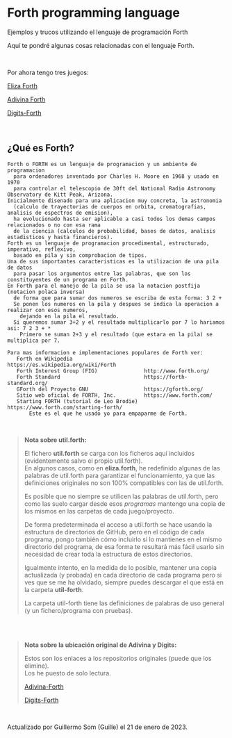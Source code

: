 # Forth programming language
Ejemplos y trucos utilizando el lenguaje de programación Forth

Aquí te pondré algunas cosas relacionadas con el lenguaje Forth.

<br>

Por ahora tengo tres juegos:

[Eliza Forth](https://github.com/elGuille-info/Forth-programming-language/tree/main/juegos/eliza-forth)

[Adivina Forth](https://github.com/elGuille-info/Forth-programming-language/tree/main/juegos/adivina-forth)

[Digits-Forth](https://github.com/elGuille-info/Forth-programming-language/tree/main/juegos/digits-forth)

<br>

## ¿Qué es Forth?

```
Forth o FORTH es un lenguaje de programacion y un ambiente de programacion
  para ordenadores inventado por Charles H. Moore en 1968 y usado en 1970
  para controlar el telescopio de 30ft del National Radio Astronomy Observatory de Kitt Peak, Arizona.
Inicialmente disenado para una aplicacion muy concreta, la astronomia
  (calculo de trayectorias de cuerpos en orbita, cromatografias, analisis de espectros de emision),
  ha evolucionado hasta ser aplicable a casi todos los demas campos relacionados o no con esa rama
  de la ciencia (calculos de probabilidad, bases de datos, analisis estadisticos y hasta financieros).
Forth es un lenguaje de programacion procedimental, estructurado, imperativo, reflexivo,
  basado en pila y sin comprobacion de tipos.
Una de sus importantes caracteristicas es la utilizacion de una pila de datos
  para pasar los argumentos entre las palabras, que son los constituyentes de un programa en Forth.
En Forth para el manejo de la pila se usa la notacion postfija (notacion polaca inversa)
  de forma que para sumar dos numeros se escriba de esta forma: 3 2 +
  Se ponen los numeros en la pila y despues se indica la operacion a realizar con esos numeros,
    dejando en la pila el resultado.
  Si queremos sumar 3+2 y el resultado multiplicarlo por 7 lo hariamos asi: 7 2 3 + *
    Primero se suman 2+3 y el resultado (que estara en la pila) se multiplica por 7.

Para mas informacion e implementaciones populares de Forth ver:
   Forth en Wikipedia                       https://es.wikipedia.org/wiki/Forth
   Forth Interest Group (FIG)               http://www.forth.org/
   Forth Standard                           https://forth-standard.org/
   GForth del Proyecto GNU                  https://gforth.org/
   Sitio web oficial de FORTH, Inc.         https://www.forth.com/
   Starting FORTH (tutorial de Leo Brodie)  https://www.forth.com/starting-forth/
       Este es el que he usado yo para empaparme de Forth.
```

<br>

> **Nota sobre util.forth:** 
> 
> El fichero **util.forth** se carga con los ficheros aquí incluidos (evidentemente salvo el propio util.forth).<br>
> En algunos casos, como en **eliza.forth**, he redefinido algunas de las palabras de util.forth para garantizar el funcionamiento,
> ya que las definiciones originales no son 100% compatibles con las de util.forth. <br>
> 
> Es posible que no siempre se utilicen las palabras de util.forth, pero como las suelo cargar desde esos _programas_ mantengo una copia
> de los mismos en las carpetas de cada juego/proyecto.<br>
> 
> De forma predeterminada el acceso a util.forth se hace usando la estructura de directorios de GitHub, pero en el código de cada programa,
> pongo también cómo incluirlo si lo mantienes en el mismo directorio del programa, de esa forma te resultará más fácil usarlo sin necesidad
> de crear toda la estructura de estos directorios. <br>
> 
> Igualmente intento, en la medida de lo posible, mantener una copia actualizada (y probada) en cada directorio de cada programa
> pero si ves que se me ha olvidado, siempre puedes descargar el que está en la carpeta **util-forth**.
>
> La carpeta util-forth tiene las definiciones de palabras de uso general (y un fichero/programa con pruebas).

<br>

<br>

> **Nota sobre la ubicación original de Adivina y Digits:**
>
> Estos son los enlaces a los repositorios originales (puede que los elimine).<br>
> Los he puesto de solo lectura.<br>
> 
> [Adivina-Forth](https://github.com/elGuille-info/Adivina-FORTH)
> 
> [Digits-Forth](https://github.com/elGuille-info/DIGITS-FORTH)

<br>

Actualizado por Guillermo Som (Guille) el 21 de enero de 2023.

